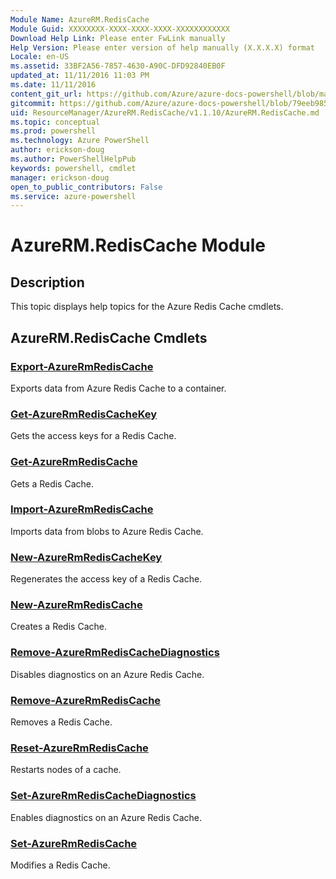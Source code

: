 ```yaml
---
Module Name: AzureRM.RedisCache
Module Guid: XXXXXXXX-XXXX-XXXX-XXXX-XXXXXXXXXXXX
Download Help Link: Please enter FwLink manually
Help Version: Please enter version of help manually (X.X.X.X) format
Locale: en-US
ms.assetid: 33BF2A56-7857-4630-A90C-DFD92840EB0F
updated_at: 11/11/2016 11:03 PM
ms.date: 11/11/2016
content_git_url: https://github.com/Azure/azure-docs-powershell/blob/master/azureps-cmdlets-docs/ResourceManager/AzureRM.RedisCache/v1.1.10/AzureRM.RedisCache.md
gitcommit: https://github.com/Azure/azure-docs-powershell/blob/79eeb985ea480979357fb4695832a0c3d29a48bf/azureps-cmdlets-docs/ResourceManager/AzureRM.RedisCache/v1.1.10/AzureRM.RedisCache.md
uid: ResourceManager/AzureRM.RedisCache/v1.1.10/AzureRM.RedisCache.md
ms.topic: conceptual
ms.prod: powershell
ms.technology: Azure PowerShell
author: erickson-doug
ms.author: PowerShellHelpPub
keywords: powershell, cmdlet
manager: erickson-doug
open_to_public_contributors: False
ms.service: azure-powershell
---
```


# AzureRM.RedisCache Module
## Description
This topic displays help topics for the Azure Redis Cache cmdlets. 

## AzureRM.RedisCache Cmdlets
### [Export-AzureRmRedisCache](./Export-AzureRmRedisCache.md)
Exports data from Azure Redis Cache to a container.


### [Get-AzureRmRedisCacheKey](./Get-AzureRmRedisCacheKey.md)
Gets the access keys for a Redis Cache.

### [Get-AzureRmRedisCache](./Get-AzureRmRedisCache.md)
Gets a Redis Cache.


### [Import-AzureRmRedisCache](./Import-AzureRmRedisCache.md)
Imports data from blobs to Azure Redis Cache.


### [New-AzureRmRedisCacheKey](./New-AzureRmRedisCacheKey.md)
Regenerates the access key of a Redis Cache.

### [New-AzureRmRedisCache](./New-AzureRmRedisCache.md)
Creates a Redis Cache.


### [Remove-AzureRmRedisCacheDiagnostics](./Remove-AzureRmRedisCacheDiagnostics.md)
Disables diagnostics on an Azure Redis Cache.

### [Remove-AzureRmRedisCache](./Remove-AzureRmRedisCache.md)
Removes a Redis Cache.


### [Reset-AzureRmRedisCache](./Reset-AzureRmRedisCache.md)
Restarts nodes of a cache.


### [Set-AzureRmRedisCacheDiagnostics](./Set-AzureRmRedisCacheDiagnostics.md)
Enables diagnostics on an Azure Redis Cache.


### [Set-AzureRmRedisCache](./Set-AzureRmRedisCache.md)
Modifies a Redis Cache.



